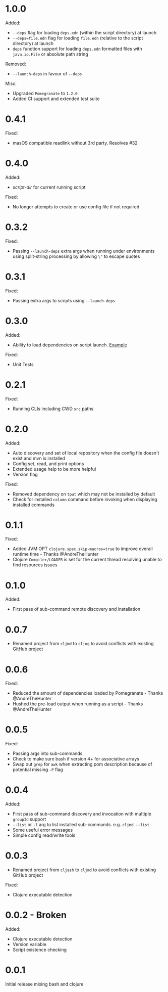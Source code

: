 # 1.0.0

Added:
* `--deps` flag for loading `deps.edn` (within the script directory) at launch
* `--deps=file.edn` flag for loading `file.edn` (relative to the script directory) at launch
* `deps` function support for loading `deps.edn` formatted files with `java.io.File` or absolute path string

Removed:
* `--launch-deps` in favour of `--deps`

Misc:
* Upgraded `Pomegranate` to `1.2.0`
* Added CI support and extended test suite

# 0.4.1

Fixed:
* masOS compatible readlink without 3rd party. Resolves #32

# 0.4.0

Added:
* *script-dir* for current running script

Fixed:
* No longer attempts to create or use config file if not required

# 0.3.2

Fixed:
* Passing `--launch-deps` extra args when running under environments using split-string processing by allowing 
  `\"` to escape quotes

# 0.3.1

Fixed:
* Passing extra args to scripts using `--launch-deps`

# 0.3.0

Added:
* Ability to load dependencies on script launch. [Example](./example-scripts/launch_deps.clj)

Fixed:
* Unit Tests

# 0.2.1

Fixed:
* Running CLIs including CWD `src` paths

# 0.2.0

Added:
* Auto discovery and set of local repository when the config file doesn't exist and mvn is installed
* Config set, read, and print options
* Extended usage help to be more helpful
* Version flag

Fixed:
* Removed dependency on `tput` which may not be installed by default
* Check for installed `column` command before invoking when displaying installed commands

# 0.1.1

Fixed:
* Added JVM OPT `clojure.spec.skip-macros=true` to improve overall runtime time - Thanks @AndreTheHunter
* Clojure `Compiler/LOADER` is set for the current thread resolving unable to find resources issues

# 0.1.0

Added:
* First pass of sub-command remote discovery and installation

# 0.0.7

* Renamed project from `cljmd` to `cljog` to avoid conflicts with existing GitHub project

# 0.0.6

Fixed:
* Reduced the amount of dependencies loaded by Pomegranate - Thanks @AndreTheHunter
* Hushed the pre-load output when running as a script - Thanks @AndreTheHunter

# 0.0.5

Fixed:
* Passing args into sub-commands
* Check to make sure bash if version 4+ for associative arrays
* Swap out `grep` for `awk` when extracting pom description because of potential missing `-P` flag

# 0.0.4

Added:
* First pass of sub-command discovery and invocation with multiple `groupId` support
* `--list` or `-l` arg to list installed sub-commands. e.g. `cljmd --list`
* Some useful error messages
* Simple config read/write tools

# 0.0.3

* Renamed project from `cljash` to `cljmd` to avoid conflicts with existing GitHub project

Fixed:
* Clojure executable detection

# 0.0.2 - Broken

Added:
* Clojure executable detection
* Version variable
* Script existence checking

# 0.0.1

Initial release mixing bash and clojure
